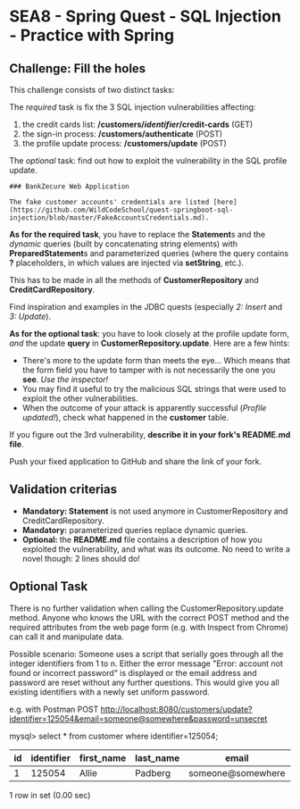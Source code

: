 # SEA8 - Spring Quest - SQL Injection - Practice with Spring

## Challenge: Fill the holes

This challenge consists of two distinct tasks:

The *required* task is fix the 3 SQL injection vulnerabilities affecting:

1. the credit cards list: **/customers/*identifier*/credit-cards** (GET)
2. the sign-in process: **/customers/authenticate** (POST)
3. the profile update process: **/customers/update** (POST)

The *optional* task: find out how to exploit the vulnerability in the SQL profile update.

```TEXT
### BankZecure Web Application

The fake customer accounts' credentials are listed [here](https://github.com/WildCodeSchool/quest-springboot-sql-injection/blob/master/FakeAccountsCredentials.md).
```

**As for the required task**, you have to replace the **Statement**s and the *dynamic* queries (built by concatenating string elements) with **PreparedStatement**s and parameterized queries (where the query contains **?** placeholders, in which values are injected via **setString**, etc.).

This has to be made in all the methods of **CustomerRepository** and **CreditCardRepository**.

Find inspiration and examples in the JDBC quests (especially *2: Insert* and *3: Update*).

**As for the optional task**: you have to look closely at the profile update form, *and* the update **query** in **CustomerRepository.update**. Here are a few hints:

- There's more to the update form than meets the eye... Which means that the form field you have to tamper with is not necessarily the one you **see**. *Use the inspector!*
- You may find it useful to try the malicious SQL strings that were used to exploit the other vulnerabilities.
- When the outcome of your attack is apparently successful (*Profile updated!*), check what happened in the **customer** table.

If you figure out the 3rd vulnerability, **describe it in your fork's README.md file**.

Push your fixed application to GitHub and share the link of your fork.

## Validation criterias

- **Mandatory: Statement** is not used anymore in CustomerRepository and CreditCardRepository.
- **Mandatory:** parameterized queries replace dynamic queries.
- **Optional:** the **README.md** file contains a description of how you exploited the vulnerability, and what was its outcome. No need to write a novel though: 2 lines should do!

## Optional Task

There is no further validation when calling the CustomerRepository.update method. Anyone who knows the URL with the correct POST method and the required attributes from the web page form (e.g. with Inspect from Chrome) can call it and manipulate data.

Possible scenario:
Someone uses a script that serially goes through all the integer identifiers from 1 to n. Either the error message "Error: account not found or incorrect password" is displayed or the email address and password are reset without any further questions. This would give you all existing identifiers with a newly set uniform password.

e.g. with Postman
POST <http://localhost:8080/customers/update?identifier=125054&email=someone@somewhere&password=unsecret>

mysql> select * from customer where identifier=125054;

|id|identifier|first_name|last_name|email|password|
|--|----------|----------|---------|-----|--------|
|1|125054|Allie|Padberg|someone@somewhere|unsecret|

1 row in set (0.00 sec)
